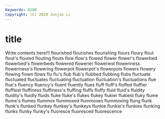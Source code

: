 ```yaml
---
Keywords: 8288
Copyright: (C) 2020 Junjie Li
---
```


# title

Write contents here!!!
flourished 
flourishes 
flourishing 
flours 
floury 
flout 
flout's 
flouted
flouting 
flouts 
flow 
flow's 
flowed 
flower 
flower's 
flowerbed 
flowerbed's 
flowerbeds
flowered 
flowerier 
floweriest 
floweriness 
floweriness's 
flowering 
flowerpot 
flowerpot's 
flowerpots 
flowers
flowery 
flowing 
flown 
flows 
flu 
flu's 
flub 
flub's 
flubbed 
flubbing
flubs 
fluctuate 
fluctuated 
fluctuates 
fluctuating 
fluctuation 
fluctuation's 
fluctuations 
flue 
flue's
fluency 
fluency's 
fluent 
fluently 
flues 
fluff 
fluff's 
fluffed 
fluffier 
fluffiest
fluffiness 
fluffiness's 
fluffing 
fluffs 
fluffy 
fluid 
fluid's 
fluidity 
fluidity's 
fluidly
fluids 
fluke 
fluke's 
flukes 
flukey 
flukier 
flukiest 
fluky 
flume 
flume's
flumes 
flummox 
flummoxed 
flummoxes 
flummoxing 
flung 
flunk 
flunk's 
flunked 
flunkey
flunkey's 
flunkeys 
flunkie 
flunkie's 
flunkies 
flunking 
flunks 
flunky 
flunky's 
fluoresce
fluoresced 
fluorescence 
